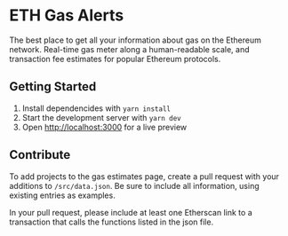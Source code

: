 # ETH Gas Alerts

The best place to get all your information about gas on the Ethereum network. Real-time gas meter along a human-readable scale, and transaction fee estimates for popular Ethereum protocols.

## Getting Started

1. Install dependencides with `yarn install`
1. Start the development server with `yarn dev`
2. Open [http://localhost:3000](http://localhost:3000) for a live preview

## Contribute

To add projects to the gas estimates page, create a pull request with your additions to `/src/data.json`. Be sure to include all information, using existing entries as examples.

In your pull request, please include at least one Etherscan link to a  transaction that calls the functions listed in the json file.
